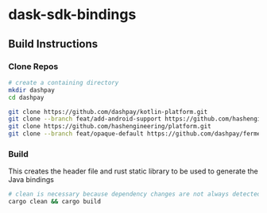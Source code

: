 # dask-sdk-bindings

## Build Instructions

### Clone Repos
```bash
# create a containing directory
mkdir dashpay
cd dashpay

git clone https://github.com/dashpay/kotlin-platform.git
git clone --branch feat/add-android-support https://github.com/hashengineering/rs-x11-hash.git # the android PR is not yet merged
git clone https://github.com/hashengineering/platform.git 
git clone --branch feat/opaque-default https://github.com/dashpay/ferment.git 
```

### Build
This creates the header file and rust static library to be used to generate the Java bindings
```bash
# clean is necessary because dependency changes are not always detected
cargo clean && cargo build
```
